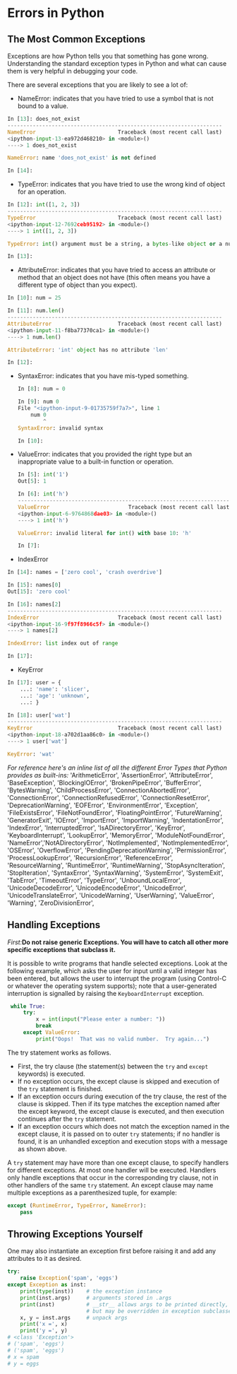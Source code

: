 # Errors in Python

## The Most Common Exceptions
Exceptions are how Python tells you that something has gone wrong. Understanding the standard exception types in Python and what can cause them is very helpful in debugging your code.

There are several exceptions that you are likely to see a lot of:

- NameError: indicates that you have tried to use a symbol that is not bound to a value.
```python
In [13]: does_not_exist
--------------------------------------------------------------------
NameError                          Traceback (most recent call last)
<ipython-input-13-ea972d468210> in <module>()
----> 1 does_not_exist

NameError: name 'does_not_exist' is not defined

In [14]:
```
- TypeError: indicates that you have tried to use the wrong kind of object for an operation.
```python
In [12]: int([1, 2, 3])
--------------------------------------------------------------------
TypeError                          Traceback (most recent call last)
<ipython-input-12-7692ceb95192> in <module>()
----> 1 int([1, 2, 3])

TypeError: int() argument must be a string, a bytes-like object or a number, not 'list'

In [13]:
```
- AttributeError: indicates that you have tried to access an attribute or method that an object does not have (this often means you have a different type of object than you expect).
```python
In [10]: num = 25

In [11]: num.len()
--------------------------------------------------------------------
AttributeError                     Traceback (most recent call last)
<ipython-input-11-f8ba77370ca1> in <module>()
----> 1 num.len()

AttributeError: 'int' object has no attribute 'len'

In [12]:
```
- SyntaxError: indicates that you have mis-typed something.
    ```python
    In [8]: num = 0

    In [9]: num 0
    File "<ipython-input-9-01735759f7a7>", line 1
        num 0
            ^
    SyntaxError: invalid syntax

    In [10]:
    ```
- ValueError: indicates that you provided the right type but an inappropriate value to a built-in function or operation.
    ```python
    In [5]: int('1')
    Out[5]: 1

    In [6]: int('h')
    --------------------------------------------------------------------
    ValueError                         Traceback (most recent call last)
    <ipython-input-6-9764868dae03> in <module>()
    ----> 1 int('h')

    ValueError: invalid literal for int() with base 10: 'h'

    In [7]:
    ```
- IndexError
```python
In [14]: names = ['zero cool', 'crash overdrive']

In [15]: names[0]
Out[15]: 'zero cool'

In [16]: names[2]
--------------------------------------------------------------------
IndexError                         Traceback (most recent call last)
<ipython-input-16-9f97f8966c5f> in <module>()
----> 1 names[2]

IndexError: list index out of range

In [17]:
```
- KeyError
```python
In [17]: user = {
    ...: 'name': 'slicer',
    ...: 'age': 'unknown',
    ...: }

In [18]: user['wat']
--------------------------------------------------------------------
KeyError                           Traceback (most recent call last)
<ipython-input-18-a702d1aa86c0> in <module>()
----> 1 user['wat']

KeyError: 'wat'
```

_For reference here's an inline list of all the different Error Types that Python provides as built-ins:_  'ArithmeticError', 'AssertionError', 'AttributeError', 'BaseException', 'BlockingIOError', 'BrokenPipeError', 'BufferError', 'BytesWarning', 'ChildProcessError', 'ConnectionAbortedError', 'ConnectionError', 'ConnectionRefusedError', 'ConnectionResetError', 'DeprecationWarning', 'EOFError', 'EnvironmentError', 'Exception', 'FileExistsError', 'FileNotFoundError', 'FloatingPointError', 'FutureWarning', 'GeneratorExit', 'IOError', 'ImportError', 'ImportWarning', 'IndentationError', 'IndexError', 'InterruptedError', 'IsADirectoryError', 'KeyError', 'KeyboardInterrupt', 'LookupError', 'MemoryError', 'ModuleNotFoundError', 'NameError','NotADirectoryError', 'NotImplemented', 'NotImplementedError', 'OSError', 'OverflowError', 'PendingDeprecationWarning', 'PermissionError', 'ProcessLookupError', 'RecursionError', 'ReferenceError', 'ResourceWarning', 'RuntimeError', 'RuntimeWarning', 'StopAsyncIteration', 'StopIteration', 'SyntaxError', 'SyntaxWarning', 'SystemError', 'SystemExit', 'TabError', 'TimeoutError', 'TypeError', 'UnboundLocalError', 'UnicodeDecodeError', 'UnicodeEncodeError', 'UnicodeError', 'UnicodeTranslateError', 'UnicodeWarning', 'UserWarning', 'ValueError', 'Warning', 'ZeroDivisionError',


## Handling Exceptions
_First:_**Do not raise generic Exceptions. You will have to catch all other more specific exceptions that subclass it.**

It is possible to write programs that handle selected exceptions. Look at the following example, which asks the user for input until a valid integer has been entered, but allows the user to interrupt the program (using Control-C or whatever the operating system supports); note that a user-generated interruption is signalled by raising the `KeyboardInterrupt` exception.
```python
 while True:
     try:
         x = int(input("Please enter a number: "))
         break
     except ValueError:
         print("Oops!  That was no valid number.  Try again...")

```
The try statement works as follows.

- First, the try clause (the statement(s) between the `try` and `except` keywords) is executed.
- If no exception occurs, the except clause is skipped and execution of the `try` statement is finished.
- If an exception occurs during execution of the try clause, the rest of the clause is skipped. Then if its type matches the exception named after the except keyword, the except clause is executed, and then execution continues after the `try` statement.
- If an exception occurs which does not match the exception named in the except clause, it is passed on to outer `try` statements; if no handler is found, it is an unhandled exception and execution stops with a message as shown above.

A `try` statement may have more than one except clause, to specify handlers for different exceptions. At most one handler will be executed. Handlers only handle exceptions that occur in the corresponding try clause, not in other handlers of the same `try` statement. An except clause may name multiple exceptions as a parenthesized tuple, for example:
```python
except (RuntimeError, TypeError, NameError):
    pass
```

## Throwing Exceptions Yourself
One may also instantiate an exception first before raising it and add any attributes to it as desired.
```python
try:
    raise Exception('spam', 'eggs')
except Exception as inst:
    print(type(inst))    # the exception instance
    print(inst.args)     # arguments stored in .args
    print(inst)          # __str__ allows args to be printed directly,
                         # but may be overridden in exception subclasses
    x, y = inst.args     # unpack args
    print('x =', x)
    print('y =', y)
# <class 'Exception'>
# ('spam', 'eggs')
# ('spam', 'eggs')
# x = spam
# y = eggs
```
